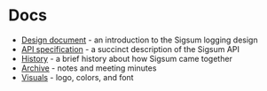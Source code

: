 # Docs

  - [Design document][] - an introduction to the Sigsum logging design
  - [API specification][] - a succinct description of the Sigsum API
  - [History][] - a brief history about how Sigsum came together
  - [Archive][] - notes and meeting minutes
  - [Visuals](/visuals) - logo, colors, and font

[Design document]: https://git.sigsum.org/sigsum/tree/doc/design.md
[API specification]: https://git.sigsum.org/sigsum/tree/doc/api.md
[History]: https://git.sigsum.org/sigsum/tree/doc/history.md
[Archive]: https://git.sigsum.org/sigsum/tree/archive
